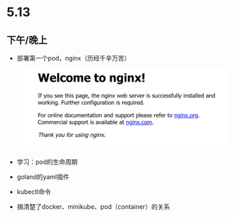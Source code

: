 # 5.13

## 下午/晚上

- 部署第一个pod，nginx（历经千辛万苦）

  ![image-20230516221337453.png](https://github.com/Larry-shuo/Learn_Diary/blob/master/pic/image-20230516221337453.png?raw=true)

- 学习：pod的生命周期

- goland的yaml插件

- kubectl命令

- 搞清楚了docker、minikube、pod（container）的关系